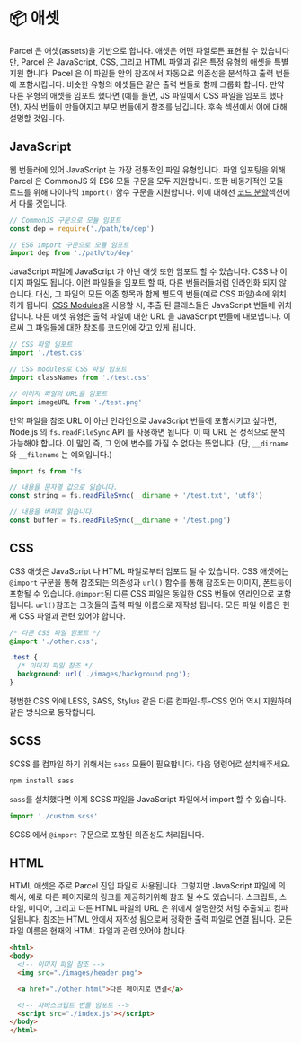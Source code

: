 # 📦 애셋

Parcel 은 애셋(assets)을 기반으로 합니다. 애셋은 어떤 파일로든 표현될 수 있습니다만, Parcel 은 JavaScript, CSS, 그리고 HTML 파일과 같은 특정 유형의 애셋을 특별 지원 합니다. Pacel 은 이 파일들 안의 참조에서 자동으로 의존성을 분석하고 출력 번들에 포함시킵니다. 비슷한 유형의 애셋들은 같은 출력 번들로 함께 그룹화 합니다. 만약 다른 유형의 애셋을 임포트 했다면 (예를 들면, JS 파일에서 CSS 파일을 임포트 했다면), 자식 번들이 만들어지고 부모 번들에게 참조를 남깁니다. 후속 섹션에서 이에 대해 설명할 것입니다.

## JavaScript

웹 번들러에 있어 JavaScript 는 가장 전통적인 파일 유형입니다. 파일 임포팅을 위해 Parcel 은 CommonJS 와 ES6 모듈 구문을 모두 지원합니다. 또한 비동기적인 모듈 로드를 위해 다이나믹 `import()` 함수 구문을 지원합니다. 이에 대해선 [코드 분할](code_splitting.html)섹션에서 다룰 것입니다.

```javascript
// CommonJS 구문으로 모듈 임포트
const dep = require('./path/to/dep')

// ES6 import 구문으로 모듈 임포트
import dep from './path/to/dep'
```

JavaScript 파일에 JavaScript 가 아닌 애셋 또한 임포트 할 수 있습니다. CSS 나 이미지 파일도 됩니다. 이런 파일들을 임포트 할 때, 다른 번들러들처럼 인라인화 되지 않습니다. 대신, 그 파일의 모든 의존 항목과 함께 별도의 번들(예로 CSS 파일)속에 위치하게 됩니다. [CSS Modules](https://github.com/css-modules/css-modules)을 사용할 시, 추출 된 클래스들은 JavaScript 번들에 위치합니다. 다른 애셋 유형은 출력 파일에 대한 URL 을 JavaScript 번들에 내보냅니다. 이로써 그 파일들에 대한 참조를 코드안에 갖고 있게 됩니다.

```javascript
// CSS 파일 임포트
import './test.css'

// CSS modules로 CSS 파일 임포트
import classNames from './test.css'

// 이미지 파일의 URL을 임포트
import imageURL from './test.png'
```

만약 파일을 참조 URL 이 아닌 인라인으로 JavaScript 번들에 포함시키고 싶다면, Node.js 의 `fs.readFileSync` API 를 사용하면 됩니다. 이 때 URL 은 정적으로 분석 가능해야 합니다. 이 말인 즉, 그 안에 변수를 가질 수 없다는 뜻입니다. (단, `__dirname` 와 `__filename` 는 예외입니다.)

```javascript
import fs from 'fs'

// 내용을 문자열 값으로 읽습니다.
const string = fs.readFileSync(__dirname + '/test.txt', 'utf8')

// 내용을 버퍼로 읽습니다.
const buffer = fs.readFileSync(__dirname + '/test.png')
```

## CSS

CSS 애셋은 JavaScript 나 HTML 파일로부터 임포트 될 수 있습니다. CSS 애셋에는 `@import` 구문을 통해 참조되는 의존성과 `url()` 함수를 통해 참조되는 이미지, 폰트등이 포함될 수 있습니다. `@import`된 다른 CSS 파일은 동일한 CSS 번들에 인라인으로 포함됩니다. `url()`참조는 그것들의 출력 파일 이름으로 재작성 됩니다. 모든 파일 이름은 현재 CSS 파일과 관련 있어야 합니다.

```css
/* 다른 CSS 파일 임포트 */
@import './other.css';

.test {
  /* 이미지 파일 참조 */
  background: url('./images/background.png');
}
```

평범한 CSS 외에 LESS, SASS, Stylus 같은 다른 컴파일-투-CSS 언어 역시 지원하며 같은 방식으로 동작합니다.

## SCSS

SCSS 를 컴파일 하기 위해서는 `sass` 모듈이 필요합니다. 다음 명령어로 설치해주세요.

```bash
npm install sass
```

`sass`를 설치했다면 이제 SCSS 파일을 JavaScript 파일에서 import 할 수 있습니다.

```javascript
import './custom.scss'
```

SCSS 에서 `@import` 구문으로 포함된 의존성도 처리됩니다.

## HTML

HTML 애셋은 주로 Parcel 진입 파일로 사용됩니다. 그렇지만 JavaScript 파일에 의해서, 예로 다른 페이지로의 링크를 제공하기위해 참조 될 수도 있습니다. 스크립트, 스타일, 미디어, 그리고 다른 HTML 파일의 URL 은 위에서 설명한것 처럼 추출되고 컴파일됩니다. 참조는 HTML 안에서 재작성 됨으로써 정확한 출력 파일로 연결 됩니다. 모든 파일 이름은 현재의 HTML 파일과 관련 있어야 합니다.

```html
<html>
<body>
  <!-- 이미지 파일 참조 -->
  <img src="./images/header.png">

  <a href="./other.html">다른 페이지로 연결</a>

  <!-- 자바스크립트 번들 임포트 -->
  <script src="./index.js"></script>
</body>
</html>
```

